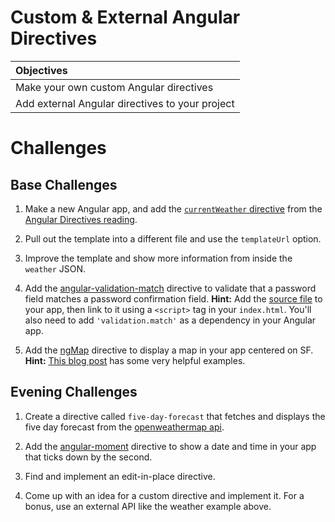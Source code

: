 # Custom & External Angular Directives

| Objectives |
| :--- |
| Make your own custom Angular directives |
| Add external Angular directives to your project |

# Challenges

## Base Challenges

1. Make a new Angular app, and add the <a href="http://ajbraus.gitbooks.io/wdi-homework/content/angular-custom-directives.html#making-your-own-directive" target="_blank">`currentWeather` directive</a> from the <a href="http://ajbraus.gitbooks.io/wdi-homework/content/angular-custom-directives.html" target="_blank">Angular Directives reading</a>.

2. Pull out the template into a different file and use the `templateUrl` option.

3. Improve the template and show more information from inside the `weather` JSON.

4. Add the <a href="https://github.com/TheSharpieOne/angular-validation-match" target="_blank">angular-validation-match</a> directive to validate that a password field matches a password confirmation field. **Hint:** Add the <a href="https://github.com/TheSharpieOne/angular-validation-match/blob/master/dist/angular-validation-match.min.js" target="_blank">source file</a> to your app, then link to it using a `<script>` tag in your `index.html`. You'll also need to add `'validation.match'` as a dependency in your Angular app.

5. Add the <a href="https://github.com/allenhwkim/angularjs-google-maps" target="_blank">ngMap</a> directive to display a map in your app centered on SF. **Hint:** <a href="http://allenhwkim.tumblr.com/post/70986888283/google-map-as-the-simplest-way" target="_blank">This blog post</a> has some very helpful examples.

## Evening Challenges

1. Create a directive called `five-day-forecast` that fetches and displays the five day forecast from the <a href="http://openweathermap.org/forecast5" target="_blank">openweathermap api</a>.

2. Add the <a href="https://github.com/urish/angular-moment" target="_blank">angular-moment</a> directive to show a date and time in your app that ticks down by the second.

3. Find and implement an edit-in-place directive.

4. Come up with an idea for a custom directive and implement it. For a bonus, use an external API like the weather example above.
